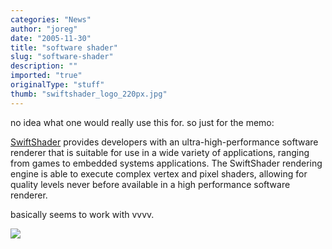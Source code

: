 ```yaml
---
categories: "News"
author: "joreg"
date: "2005-11-30"
title: "software shader"
slug: "software-shader"
description: ""
imported: "true"
originalType: "stuff"
thumb: "swiftshader_logo_220px.jpg"
---
```



<!--{SPLIT()}-->
no idea what one would really use this for. so just for the memo:

[SwiftShader](http://www.transgaming.com/business/swiftshader/) provides developers with an ultra-high-performance software renderer that is suitable for use in a wide variety of applications, ranging from games to embedded systems applications. The SwiftShader rendering engine is able to execute complex vertex and pixel shaders, allowing for quality levels never before available in a high performance software renderer.

basically seems to work with vvvv.
<!--~~~-->
![](swiftshader_logo_220px.jpg)
<!--{SPLIT}-->
